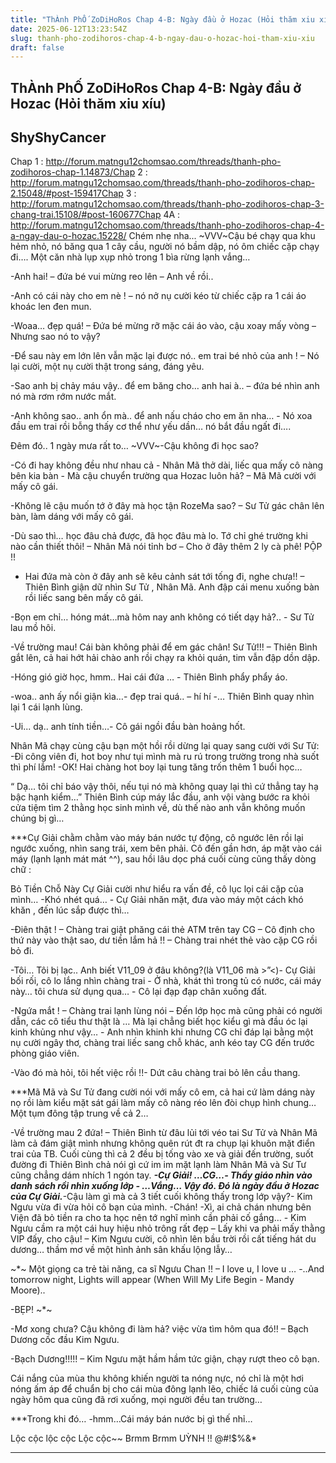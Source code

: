 ```yaml
---
title: "ThÀnh PhỐ ZoDiHoRos Chap 4-B: Ngày đầu ở Hozac (Hỏi thăm xiu xíu)"
date: 2025-06-12T13:23:54Z
slug: thanh-pho-zodihoros-chap-4-b-ngay-dau-o-hozac-hoi-tham-xiu-xiu
draft: false
---
```


## ThÀnh PhỐ ZoDiHoRos Chap 4-B: Ngày đầu ở Hozac (Hỏi thăm xiu xíu)

## ShyShyCancer

Chap 1 : http://forum.matngu12chomsao.com/threads/thanh-pho-zodihoros-chap-1.14873/Chap 2 : http://forum.matngu12chomsao.com/threads/thanh-pho-zodihoros-chap-2.15048/#post-159417Chap 3 : http://forum.matngu12chomsao.com/threads/thanh-pho-zodihoros-chap-3-chang-trai.15108/#post-160677Chap 4A : http://forum.matngu12chomsao.com/threads/thanh-pho-zodihoros-chap-4-a-ngay-dau-o-hozac.15228/ Chém nhẹ nha... 
~VVV~Cậu bé chạy qua khu hẻm nhỏ, nó băng qua 1 cây cầu, người nó bầm dập, nó ôm chiếc cặp chạy đi….
Một căn nhà lụp xụp nhỏ trong 1 bìa rừng lạnh vắng…
 
-Anh hai! – đứa bé vui mừng reo lên – Anh về rồi..
 
-Anh có cái này cho em nè ! – nó nở nụ cười kéo từ chiếc cặp ra 1 cái áo khoác len đen mun.
 
-Woaa… đẹp quá! – Đứa bé mừng rỡ mặc cái áo vào, cậu xoay mấy vòng – Nhưng sao nó to vậy?
 
-Để sau này em lớn lên vẫn mặc lại được nó.. em trai bé nhỏ của anh ! – Nó lại cười, một nụ cười thật trong sáng, đáng yêu.
 
-Sao anh bị chảy máu vậy.. để em băng cho… anh hai à.. – đứa bé nhìn anh nó mà rơm rớm nước mắt.
 
-Anh không sao.. anh ổn mà.. để anh nấu cháo cho em ăn nha… - Nó xoa đầu em trai rồi bỗng thấy cơ thể như yếu dần… nó bắt đầu ngất đi….
 
Đêm đó.. 1 ngày mưa rất to…
~VVV~-Cậu không đi học sao?
 
-Có đi hay không đều như nhau cả - Nhân Mã thở dài, liếc qua mấy cô nàng bên kia bàn - Mà cậu chuyển trường qua Hozac luôn hả? – Mã Mã cười với mấy cô gái.
 
-Không lẽ cậu muốn tớ ở đây mà học tận RozeMa sao? – Sư Tử gác chân lên bàn, làm dáng với mấy cô gái.
 
-Dù sao thì… học đâu chả được, đã học đâu mà lo. Tớ chỉ ghé trường khi nào cần thiết thôi! – Nhân Mã nói tỉnh bơ – Cho ở đây thêm 2 ly cà phê!
PỘP !!
 
- Hai đứa mà còn ở đây anh sẽ kêu cảnh sát tới tống đi, nghe chưa!! – Thiên Bình giận dữ nhìn Sư Tử , Nhân Mã. Anh đập cái menu xuống bàn rồi liếc sang bên mấy cô gái.
 
-Bọn em chỉ… hóng mát…mà hôm nay anh không có tiết dạy hả?.. - Sư Tử lau mồ hôi.
 
-Về trường mau! Cái bàn không phải để em gác chân! Sư Tử!!! – Thiên Bình gắt lên, cả hai hớt hải chào anh rồi chạy ra khỏi quán, tim vẫn đập dồn dập.
 
-Hóng gió giờ học, hmm.. Hai cái đứa … - Thiên Bình phẩy phẩy áo.
 
-woa.. anh ấy nổi giận kìa…- đẹp trai quá.. – hí hí -… Thiên Bình quay nhìn lại 1 cái lạnh lùng.
 
-Ui... dạ.. anh tính tiền…- Cô gái ngồi đầu bàn hoảng hốt.
 
Nhân Mã chạy cùng cậu bạn một hồi rồi dừng lại quay sang cười với Sư Tử:
-Đi công viên đi, hot boy như tụi mình mà ru rú trong trường trong nhà suốt thì phí lắm!
-OK!
Hai chàng hot boy lại tung tăng trốn thêm 1 buổi học…
 
“ Dạ… tôi chỉ báo vậy thôi, nếu tụi nó mà không quay lại thì cứ thẳng tay hạ bậc hạnh kiểm…”
Thiên Bình cúp máy lắc đầu, anh vội vàng bước ra khỏi cửa tiệm tìm 2 thằng học sinh mình về, dù thế nào anh vẫn không muốn chúng bị gì…
 
***Cự Giải chằm chằm vào máy bán nước tự động, cô ngước lên rồi lại ngước xuống, nhìn sang trái, xem bên phải. Cô đến gần hơn, áp mặt vào cái máy (lạnh lạnh mát mát ^^), sau hồi lâu dọc phá cuối cùng cũng thấy dòng chữ :
 
Bỏ Tiền Chỗ Này Cự Giải cười như hiểu ra vấn đề, cô lục lọi cái cặp của mình…
-Khó nhét quá… - Cự Giải nhăn mặt, đưa vào máy một cách khó khăn , đến lúc sắp được thì…
 
-Điên thật ! – Chàng trai giật phăng cái thẻ ATM trên tay CG – Cô định cho thứ này vào thật sao, dư tiền lắm hả !! – Chàng trai nhét thẻ vào cặp CG rồi bỏ đi.
 
-Tôi… Tôi bị lạc.. Anh biết V11_09 ở đâu không?(là V11_06 mà >”<)- Cự Giải bối rối, cô lo lắng nhìn chàng trai - Ở nhà, khát thì trong tủ có nước, cái máy này… tôi chưa sử dụng qua… - Cô lại đạp đạp chân xuống đất.
 
-Ngứa mắt ! – Chàng trai lạnh lùng nói – Đến lớp học mà cũng phải có người dẫn, các cô tiểu thư thật là … Mà lại chẳng biết học kiểu gì mà đầu óc lại kinh khủng như vậy… - Anh nhìn khinh khi nhưng CG chỉ đáp lại bằng một nụ cười ngây thơ, chàng trai liếc sang chỗ khác, anh kéo tay CG đến trước phòng giáo viên.
 
-Vào đó mà hỏi, tôi hết việc rồi !!- Dứt câu chàng trai bỏ lên cầu thang. 
 
***Mã Mã và Sư Tử đang cười nói với mấy cô em, cả hai cứ làm dáng này nọ rồi làm kiểu mặt sát gái làm mấy cô nàng réo lên đòi chụp hình chung…
Một tụm đông tập trung về cả 2…
 
-Về trường mau 2 đứa! – Thiên Bình từ đâu lủi tới véo tai Sư Tử và Nhân Mã làm cả đám giật mình nhưng không quên rút đt ra chụp lại khuôn mặt điển trai của TB. 
Cuối cùng thì cả 2 đều bị tống vào xe và giải đến trường, suốt đường đi Thiên Bình chả nói gì cứ im im mặt lạnh làm Nhân Mã và Sư Tư cũng chẳng dám nhích 1 ngón tay.
***-Cự Giải! …CG…- Thầy giáo nhìn vào danh sách rồi nhìn xuống lớp - …Vắng… Vậy đó. Đó là ngày đầu ở Hozac của Cự Giải.***-Cậu làm gì mà cả 3 tiết cuối không thấy trong lớp vậy?- Kim Ngưu vừa đi vừa hỏi cô bạn của mình.
-Chán!
-Xì, ai chả chán nhưng bên Viện đã bỏ tiền ra cho ta học nên tớ nghĩ mình cần phải cố gắng… - Kim Ngưu cầm ra một cái huy hiệu nhỏ trông rất đẹp – Lấy khi va phải mấy thằng VIP đấy, cho cậu! – Kim Ngưu cười, cô nhìn lên bầu trời rồi cất tiếng hát du dương… thầm mơ về một hình ảnh sân khấu lộng lẫy…
 
 
 
~*~ Một giọng ca trẻ tài năng, ca sĩ Ngưu Chan !! – I love u, I love u …
-..And tomorrow night, Lights will appear (When Will My Life Begin - Mandy Moore)..
 
-BẸP! ~*~
 
-Mơ xong chưa? Cậu không đi làm hả? việc vừa tìm hôm qua đó!! – Bạch Dương cốc đầu Kim Ngưu.
 
-Bạch Dương!!!!! – Kim Ngưu mặt hầm hầm tức giận, chạy rượt theo cô bạn.
 
Cái nắng của mùa thu không khiến người ta nóng nực, nó chỉ là một hơi nóng ấm áp để chuẩn bị cho cái mùa đông lạnh lẽo, chiếc lá cuối cùng của ngày hôm qua cũng đã rơi xuống, mọi người đều tan trường…
 
 
***Trong khi đó…
-hmm…Cái máy bán nước bị gì thế nhỉ… 
 
 Lộc cộc lộc cộc Lộc cộc~~ Brmm Brmm UỲNH !! @#!$%&*
***
